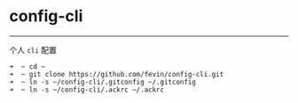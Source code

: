 # config-cli

---

个人 `cli` 配置

```
➜  ~ cd ~
➜  ~ git clone https://github.com/fevin/config-cli.git
➜  ~ ln -s ~/config-cli/.gitconfig ~/.gitconfig
➜  ~ ln -s ~/config-cli/.ackrc ~/.ackrc
```
